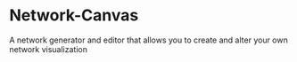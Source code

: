 # Network-Canvas
A network generator and editor that allows you to create and alter your own network visualization 
